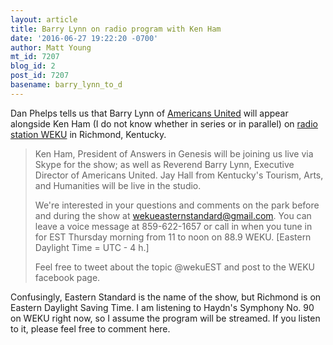 ```yaml
---
layout: article
title: Barry Lynn on radio program with Ken Ham
date: '2016-06-27 19:22:20 -0700'
author: Matt Young
mt_id: 7207
blog_id: 2
post_id: 7207
basename: barry_lynn_to_d
---
```

Dan Phelps tells us that Barry Lynn of [Americans United](https://www.au.org/) will appear alongside Ken Ham (I do not know whether in series or in parallel) on [radio station WEKU](http://weku.fm/post/ark-encounter-park-eastern-standard) in Richmond, Kentucky. 


> Ken Ham, President of Answers in Genesis will be joining us live via Skype for the show; as well as Reverend Barry Lynn, Executive Director of Americans United. Jay Hall from Kentucky's Tourism, Arts, and Humanities will be live in the studio.
> 
> We're interested in your questions and comments on the park before and during the show at wekueasternstandard@gmail.com.  You can leave a voice message at 859-622-1657 or call in when you tune in for EST Thursday morning from 11 to noon on 88.9 WEKU. \[Eastern Daylight Time = UTC - 4&nbsp;h.\]
> 
> Feel free to tweet about the topic @wekuEST and post to the WEKU facebook page.

Confusingly, Eastern Standard is the name of the show, but Richmond is on Eastern Daylight Saving Time. I am listening to Haydn's Symphony No. 90 on WEKU right now, so I assume the program will be streamed. If you listen to it, please feel free to comment here.

